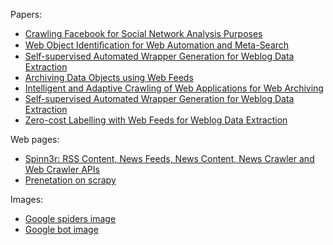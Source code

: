 Papers:

- [Crawling Facebook for Social Network Analysis Purposes](http://arxiv.org/pdf/1105.6307.pdf)
- [Web Object Identiﬁcation for Web Automation and Meta-Search](http://delivery.acm.org/10.1145/2480000/2479798/a13-kordomatis.pdf?ip=137.138.38.74&id=2479798&acc=ACTIVE%20SERVICE&key=C2716FEBFA981EF188FCE6D257B73CFA645D1BCE7C0D00A1&CFID=240168867&CFTOKEN=18375220&__acm__=1380629161_4d784c88c07638ecd947c55b1a68844a)
- [Self-supervised Automated Wrapper Generation for Weblog Data Extraction](https://mail-attachment.googleusercontent.com/attachment/u/0/?ui=2&ik=ae2ab1330d&view=att&th=1416f2e5f2e3ac3f&attid=0.1&disp=inline&realattid=f_hm7r8j6k0&safe=1&zw&saduie=AG9B_P8OZ1oKWvzPCKL5vxLfM3hY&sadet=1380550058811&sads=i9Iirg-zGIlP_eFFWu20_QqQxxE)
- [Archiving Data Objects using Web Feeds](http://hal.archives-ouvertes.fr/docs/00/53/79/62/PDF/iwawienna.pdf)
- [Intelligent and Adaptive Crawling of Web Applications for Web Archiving](http://pierre.senellart.com/publications/faheem2013intelligent.pdf)
- [Self-supervised Automated Wrapper Generation for Weblog Data Extraction](http://www.scribd.com/doc/172396337/Published)
- [Zero-cost Labelling with Web Feeds for Weblog Data Extraction](http://www2013.org/companion/p73.pdf)

Web pages:

- [Spinn3r: RSS Content, News Feeds, News Content, News Crawler and Web Crawler APIs](http://spinn3r.com/)
- [Prenetation on scrapy](http://asheesh.org/pub/scrapy-talk/#1)

Images:

- [Google spiders image](http://www.hdwallpaperbackground.com/uploads/allimg/130619/google%20Theme%20HD%20Desktop%20Wallpapers%207_1440x900.jpg)
- [Google bot image](http://cars.liqueo.com/wp-content/uploads/2012/11/google-spider.jpeg)
